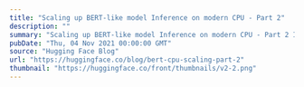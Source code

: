 ```yaml
---
title: "Scaling up BERT-like model Inference on modern CPU - Part 2"
description: ""
summary: "Scaling up BERT-like model Inference on modern CPU - Part 2 Introduction: Using Intel Software to Op..."
pubDate: "Thu, 04 Nov 2021 00:00:00 GMT"
source: "Hugging Face Blog"
url: "https://huggingface.co/blog/bert-cpu-scaling-part-2"
thumbnail: "https://huggingface.co/front/thumbnails/v2-2.png"
---
```


